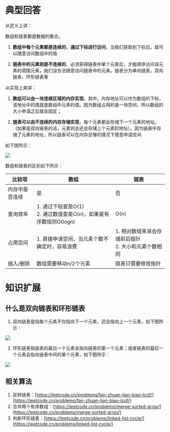 # 典型回答
从定义上讲：

数组和链表都是数据的集合。

1. **数组中每个元素都是连续的**，**通过下标进行访问**，当我们获取到下标后，就可以随意访问数组中的值



2. **链表中的元素则是不连续的**，必须获得链表中某个元素后，才能顺序访问该元素的周围元素，我们没办法随意访问链表中的元素。链表分为单向链表，双向链表，环形链表等



从实现上来讲：

1. **数组可以由一块连续区域的内存实现**，其中，内存地址可以作为数组的下标，该地址中的值就是数组中元素的值。因为数组占用的是一块空间，所以数组的大小申请之后就会固定；



2. **链表可以由不连续的内存存储实现**，每个元素都会存储下一个元素的地址。（如果是双向链表的话，元素则会还会存储上个元素的地址）。因为链表中存储了元素的地址，所以链表可以在内存足够的情况下随意申请空间



如下图所示：



![](https://cdn.nlark.com/yuque/0/2023/png/719664/1676649140452-bc03a9a1-b355-4513-be6a-a8b23cb28bc0.png)



数组和链表的区别如下所示：

| 比较项 | 数组 | 链表 |
| --- | --- | --- |
| 内存中是否连续 | 是 | 否 |
| 查询效率 | 1. 通过下标查是O(1)<br/>2. 通过数值查是O(n)，如果是有序数组则O(logn) | O(n) |
| 占用空间 | 1. 直接申请空间，当元素个数不确定时，容易浪费 | 1. 相对数组来说会存储前后指针<br/>2. 大小和元素个数相同 |
| 插入/删除 | 数组需要移动n/2个元素 | 链表只需要修改指针 |


# 知识扩展
## 什么是双向链表和环形链表
1. 双向链表是指每个元素不仅指向下一个元素，还会指向上一个元素，如下图所示：

![](https://cdn.nlark.com/yuque/0/2023/png/719664/1676650457044-91b000e7-9208-4329-96d7-64e044062db0.png)



2. 环形链表指链表的最后一个元素会指向链表的第一个元素；或者链表的最后一个元素会指向链表中间的某个元素，如下图所示：

![](https://cdn.nlark.com/yuque/0/2023/png/719664/1676650610006-0fe053f0-bc0f-4e5c-819c-219081f6ed0d.png)

## 相关算法
1. 反转链表：[https://leetcode.cn/problems/fan-zhuan-lian-biao-lcof/](https://leetcode.cn/problems/fan-zhuan-lian-biao-lcof/)
2. 合并两个有序数组：[https://leetcode.cn/problems/merge-sorted-array/](https://leetcode.cn/problems/merge-sorted-array/)
3. 判断环形链表：[https://leetcode.cn/problems/linked-list-cycle/](https://leetcode.cn/problems/linked-list-cycle/)

